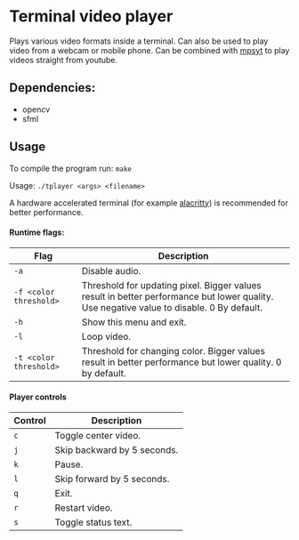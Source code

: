 # Terminal video player
Plays various video formats inside a terminal. Can also be used to play video from a webcam or mobile phone. Can be combined with [mpsyt](https://github.com/mps-youtube/mps-youtube) to play videos straight from youtube.

## Dependencies:
* opencv
* sfml

## Usage
To compile the program run: `make`

Usage: `./tplayer <args> <filename>`

A hardware accelerated terminal (for example [alacritty](https://github.com/alacritty/alacritty)) is recommended for better performance. 

#### Runtime flags:
| Flag                   | Description                                                                                                                              |
| ---------------------- | ---------------------------------------------------------------------------------------------------------------------------------------- |
| `-a`                   | Disable audio.                                                                                                                           |
| `-f <color threshold>` | Threshold for updating pixel. Bigger values result in better performance but lower quality. Use negative value to disable. 0 By default. |
| `-h`                   | Show this menu and exit.                                                                                                                 |
| `-l`                   | Loop video.                                                                                                                              |
| `-t <color threshold>` | Threshold for changing color. Bigger values result in better performance but lower quality. 0 by default.                                |

#### Player controls
| Control | Description                |
| ------- | -------------------------- |
| `c`     | Toggle center video.       |
| `j`     | Skip backward by 5 seconds.|
| `k`     | Pause.                     |
| `l`     | Skip forward by 5 seconds. |
| `q`     | Exit.                      |
| `r`     | Restart video.             |
| `s`     | Toggle status text.        |

